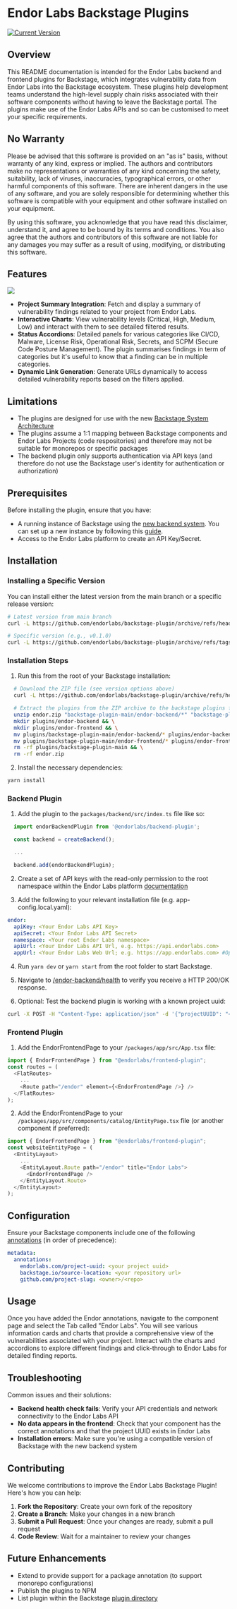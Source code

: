 # Endor Labs Backstage Plugins

[![Current Version](https://img.shields.io/badge/version-0.1.0-blue.svg)](https://github.com/endorlabs/backstage-plugin/releases)

## Overview

This README documentation is intended for the Endor Labs backend and frontend plugins for Backstage, which integrates vulnerability data from Endor Labs into the Backstage ecosystem. These plugins help development teams understand the high-level supply chain risks associated with their software components without having to leave the Backstage portal. The plugins make use of the Endor Labs APIs and so can be customised to meet your specific requirements. 

## No Warranty

Please be advised that this software is provided on an "as is" basis, without warranty of any kind, express or implied. The authors and contributors make no representations or warranties of any kind concerning the safety, suitability, lack of viruses, inaccuracies, typographical errors, or other harmful components of this software. There are inherent dangers in the use of any software, and you are solely responsible for determining whether this software is compatible with your equipment and other software installed on your equipment.

By using this software, you acknowledge that you have read this disclaimer, understand it, and agree to be bound by its terms and conditions. You also agree that the authors and contributors of this software are not liable for any damages you may suffer as a result of using, modifying, or distributing this software.

## Features

![](resources/preview.png)

- **Project Summary Integration**: Fetch and display a summary of vulnerability findings related to your project from Endor Labs.
- **Interactive Charts**: View vulnerability levels (Critical, High, Medium, Low) and interact with them to see detailed filtered results.
- **Status Accordions**: Detailed panels for various categories like CI/CD, Malware, License Risk, Operational Risk, Secrets, and SCPM (Secure Code Posture Management). The plugin summarises findings in term of categories but it's useful to know that a finding can be in multiple categories.
- **Dynamic Link Generation**: Generate URLs dynamically to access detailed vulnerability reports based on the filters applied.

## Limitations

- The plugins are designed for use with the new [Backstage System Architecture](https://backstage.io/docs/backend-system/architecture/index)
- The plugins assume a 1:1 mapping between Backstage components and Endor Labs Projects (code respositories) and therefore may not be suitable for monorepos or specific packages
- The backend plugin only supports authentication via API keys (and therefore do not use the Backstage user's identity for authentication or authorization)

## Prerequisites

Before installing the plugin, ensure that you have:

- A running instance of Backstage using the [new backend system](https://backstage.io/docs/backend-system/building-backends/migrating). You can set up a new instance by following this [guide](https://backstage.io/docs/getting-started/).
- Access to the Endor Labs platform to create an API Key/Secret.

## Installation

### Installing a Specific Version

You can install either the latest version from the main branch or a specific release version:

```bash
# Latest version from main branch
curl -L https://github.com/endorlabs/backstage-plugin/archive/refs/heads/main.zip -o endor.zip

# Specific version (e.g., v0.1.0)
curl -L https://github.com/endorlabs/backstage-plugin/archive/refs/tags/v0.1.0.zip -o endor.zip
```

### Installation Steps

1. Run this from the root of your Backstage installation:

```bash {"id":"01HXS2CKPR1PB9WEYSAD8XBMTJ"}
  # Download the ZIP file (see version options above)
  curl -L https://github.com/endorlabs/backstage-plugin/archive/refs/heads/main.zip -o endor.zip

  # Extract the plugins from the ZIP archive to the backstage plugins folder
  unzip endor.zip "backstage-plugin-main/endor-backend/*" "backstage-plugin-main/endor-frontend/*" -d plugins && \
  mkdir plugins/endor-backend && \
  mkdir plugins/endor-frontend && \
  mv plugins/backstage-plugin-main/endor-backend/* plugins/endor-backend/ && \
  mv plugins/backstage-plugin-main/endor-frontend/* plugins/endor-frontend/ && \
  rm -rf plugins/backstage-plugin-main && \
  rm -rf endor.zip
```

2. Install the necessary dependencies:

```bash {"id":"01HXS2CKPR1PB9WEYSAE8WP06H"}
yarn install
```

### Backend Plugin

1. Add the plugin to the `packages/backend/src/index.ts` file like so:

```typescript {"id":"01HXS36AQM476VJ90SRMVE212A"}
  import endorBackendPlugin from '@endorlabs/backend-plugin';

  const backend = createBackend();

  ...

  backend.add(endorBackendPlugin);
```

2. Create a set of API keys with the read-only permission to the root namespace within the Endor Labs platform [documentation](https://docs.endorlabs.com/administration/api-keys/)

3. Add the following to your relevant installation file (e.g. app-config.local.yaml):

```yaml {"id":"01HXS36AQM476VJ90SRPB64A7D"}
endor:
  apiKey: <Your Endor Labs API Key>
  apiSecret: <Your Endor Labs API Secret>
  namespace: <Your root Endor Labs namespace>
  apiUrl: <Your Endor Labs API Url, e.g. https://api.endorlabs.com>
  appUrl: <Your Endor Labs Web Url; e.g. https://app.endorlabs.com> #Optional, defaults to https://app.endorlabs.com
```

4. Run `yarn dev` or `yarn start` from the root folder to start Backstage.

5. Navigate to [/endor-backend/health](http://localhost:7007/api/endor-backend/health) to verify you receive a HTTP 200/OK response.

6. Optional: Test the backend plugin is working with a known project uuid:

```bash
curl -X POST -H "Content-Type: application/json" -d '{"projectUUID": "<your-valid-uuid>"}' http://localhost:7007/api/endor-backend/summary
```

### Frontend Plugin

1. Add the EndorFrontendPage to your `/packages/app/src/App.tsx` file:

```typescript {"id":"01HXS2CKPR1PB9WEYSAGDC5SKY"}
import { EndorFrontendPage } from "@endorlabs/frontend-plugin";
const routes = (
  <FlatRoutes>
    ...
    <Route path="/endor" element={<EndorFrontendPage />} />
  </FlatRoutes>
);
```

2. Add the EndorFrontendPage to your `/packages/app/src/components/catalog/EntityPage.tsx` file (or another component if preferred):

```typescript {"id":"01HXS2CKPR1PB9WEYSAKMNPTN9"}
import { EndorFrontendPage } from "@endorlabs/frontend-plugin";
const websiteEntityPage = (
  <EntityLayout>
    ...
    <EntityLayout.Route path="/endor" title="Endor Labs">
      <EndorFrontendPage />
    </EntityLayout.Route>
  </EntityLayout>
);
```

## Configuration

Ensure your Backstage components include one of the following [annotations](https://backstage.io/docs/features/software-catalog/well-known-annotations/) (in order of precedence):

```yaml
metadata:
  annotations:
    endorlabs.com/project-uuid: <your project uuid>
    backstage.io/source-location: <your repository url>
    github.com/project-slug: <owner>/<repo>
```

## Usage

Once you have added the Endor annotations, navigate to the component page and select the Tab called "Endor Labs". You will see various information cards and charts that provide a comprehensive view of the vulnerabilities associated with your project. Interact with the charts and accordions to explore different findings and click-through to Endor Labs for detailed finding reports.

## Troubleshooting

Common issues and their solutions:

- **Backend health check fails**: Verify your API credentials and network connectivity to the Endor Labs API
- **No data appears in the frontend**: Check that your component has the correct annotations and that the project UUID exists in Endor Labs
- **Installation errors**: Make sure you're using a compatible version of Backstage with the new backend system

## Contributing

We welcome contributions to improve the Endor Labs Backstage Plugin! Here's how you can help:

1. **Fork the Repository**: Create your own fork of the repository
2. **Create a Branch**: Make your changes in a new branch
3. **Submit a Pull Request**: Once your changes are ready, submit a pull request
4. **Code Review**: Wait for a maintainer to review your changes

## Future Enhancements

- Extend to provide support for a package annotation (to support monorepo configurations)
- Publish the plugins to NPM
- List plugin within the Backstage [plugin directory](https://backstage.io/docs/plugins/add-to-directory)
